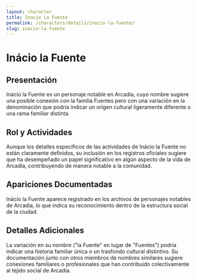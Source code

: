 ```yaml
---
layout: character
title: Inacio La Fuente
permalink: /characters/details/inacio-la-fuente/
slug: inacio-la-fuente
---
```


# Inácio la Fuente

## Presentación
Inácio la Fuente es un personaje notable en Arcadia, cuyo nombre sugiere una posible conexión con la familia Fuentes pero con una variación en la denominación que podría indicar un origen cultural ligeramente diferente o una rama familiar distinta.

## Rol y Actividades
Aunque los detalles específicos de las actividades de Inácio la Fuente no están claramente definidos, su inclusión en los registros oficiales sugiere que ha desempeñado un papel significativo en algún aspecto de la vida de Arcadia, contribuyendo de manera notable a la comunidad.

## Apariciones Documentadas
Inácio la Fuente aparece registrado en los archivos de personajes notables de Arcadia, lo que indica su reconocimiento dentro de la estructura social de la ciudad.

## Detalles Adicionales
La variación en su nombre ("la Fuente" en lugar de "Fuentes") podría indicar una historia familiar única o un trasfondo cultural distintivo. Su documentación junto con otros miembros de nombres similares sugiere conexiones familiares o profesionales que han contribuido colectivamente al tejido social de Arcadia.